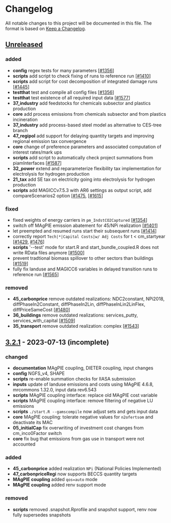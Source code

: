 
# Changelog

All notable changes to this project will be documented in this file.
The format is based on [Keep a Changelog](https://keepachangelog.com/en/1.0.0/).


## [Unreleased]

### added
- **config** regex tests for many parameters [[#1356](https://github.com/remindmodel/remind/pull/1356)]
- **scripts** add script to check fixing of runs to reference run
    [[#1410](https://github.com/remindmodel/remind/pull/1410)]
- **scripts** add script for cost decomposition of integrated damage runs
    [[#1445](https://github.com/remindmodel/remind/pull/1445)]
- **testthat** test and compile all config files [[#1356](https://github.com/remindmodel/remind/pull/1356)]
- **testthat** test existence of all required input data [[#1577](https://github.com/remindmodel/remind/pull/1577)]
- **37_industry** add feedstocks for chemicals subsector and plastics production
- **core** add process emissions from chemicals subsector and from plastics incineration
- **37_industry** add process-based steel model as alternative to CES-tree branch
- **47_regipol** add support for delaying quantity targets and improving regional emission tax convergence
- **core** change of preference parameters and associated computation of interest rates/mark ups 	
- **scripts** add script to automatically check project summations from piamInterfaces
    [[#1587](https://github.com/remindmodel/remind/pull/1587)]
- **32_power** extend and reparameterize flexibility tax implementation for electrolysis for hydrogen production
- **21_tax** add SE tax on electricity going into electrolysis for hydrogen production
- **scripts** add MAGICCv7.5.3 with AR6 settings as output script, add compareScenarios2 option
    [[#1475](https://github.com/remindmodel/remind/pull/1475), [[#1615](https://github.com/remindmodel/remind/pull/1615)]

### fixed
- fixed weights of energy carriers in `pm_IndstCO2Captured`
    [[#1354](https://github.com/remindmodel/remind/pull/1354)]
- switch off MAgPIE emission abatement for 45/NPi realization
    [[#1401](https://github.com/remindmodel/remind/pull/1401)]
- let preempted and resumed runs start their subsequent runs
    [[#1414](https://github.com/remindmodel/remind/pull/1414)]
- correctly report `Tech|*|Capital Costs|w/ Adj Costs` for t < cm_startyear
    [[#1429](https://github.com/remindmodel/remind/pull/1429), [#1476](https://github.com/remindmodel/remind/pull/1476)]
- **scripts** '--test' mode for start.R and start_bundle_coupled.R does not write RData files anymore
    [[#1500](https://github.com/remindmodel/remind/pull/1500)]
- prevent tradtional biomass spillover to other sectors than buildings
    [[#1519](https://github.com/remindmodel/remind/pull/1519)]
- fully fix landuse and MAGICC6 variables in delayed transition runs to reference run
    [[#1565](https://github.com/remindmodel/remind/pull/1565)]

### removed
- **45_carbonprice** remove outdated realizations:
    NDC2constant, NPi2018, diffPhaseIn2Constant, diffPhaseIn2Lin, diffPhaseInLin2LinFlex, diffPriceSameCost
    [[#1480](https://github.com/remindmodel/remind/pull/1480)]
- **36_buildings** remove outdated realizations: services_putty, services_with_capital 
    [[#1509](https://github.com/remindmodel/remind/pull/1509)]
- **35_transport** remove outdated realization: complex 
    [[#1543](https://github.com/remindmodel/remind/pull/1543)]

## [3.2.1] - 2023-07-13 (incomplete)

### changed
- **documentation** MAgPIE coupling, DIETER coupling, input changes
- **config** NGFS_v4, SHAPE
- **scripts** re-enable summation checks for IIASA submission
- **inputs** update of landuse emissions and costs using MAgPIE 4.6.8, mrcommons 1.32.0, input data rev6.543
- **scripts** MAgPIE coupling interface: replace old MAgPIE cost variable
- **scripts** MAgPIE coupling interface: remove filtering of negative LU emissions
- **scripts** `./start.R --gamscompile` now adjust sets and gets input data
- **core** MAgPIE coupling: tolerate negative values for `n2ofertsom` and deactivate its MAC
- **05_initialCap** fix overwriting of investment cost changes from cm_inco0Factor switch
- **core** fix bug that emissions from gas use in transport were not accounted

### added
- **45_carbonprice** added realization `NPi` (National Policies Implemented)
- **47_carbonpriceRegi** now supports BECCS quantity targets
- **MAgPIE coupling** added `qos=auto` mode
- **MAgPIE coupling** added renv support mode

### removed
- **scripts** removed .snapshot.Rprofile and snapshot support, renv now fully supersedes snapshots

[Unreleased]: https://github.com/remindmodel/remind/compare/v3.2.1...HEAD
[3.2.1]: https://github.com/remindmodel/remind/compare/v3.2.0...v3.2.1
